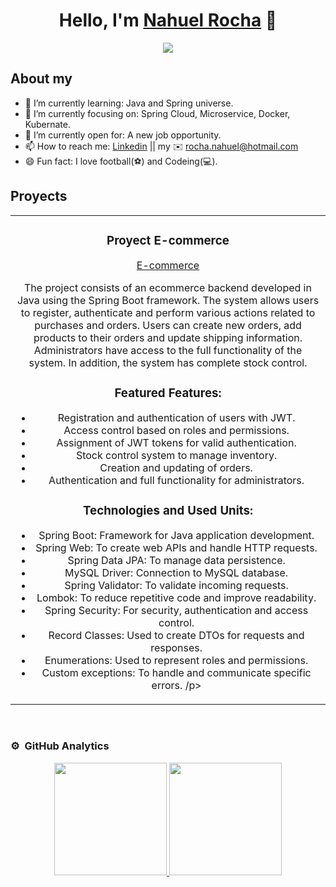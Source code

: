 <div align="center">
<h1 align="center">Hello, I'm <a href="https://aristi.dev">Nahuel Rocha</a> 👋</h1>
</div>
<div align="center">
<img src="https://i.imgur.com/QlFEUv3.jpg">
</div>

## About my

- 🌱 I’m currently learning: Java and Spring universe.
- 🎯 I’m currently focusing on: Spring Cloud, Microservice, Docker, Kubernate.
- 🤔 I’m currently open for: A new job opportunity.
- 📫 How to reach me: <a href="https://www.linkedin.com/in/rocha-nahuel" target="_blank">Linkedin</a> || my ✉️ rocha.nahuel@hotmail.com
- 😄 Fun fact: I love football(⚽) and Codeing(💻).

## <h2>Proyects</h2>
<table>
<tr>
<td width="100%">
<h3 align="center">Proyect E-commerce</h3>
<div align="center">
<a href="https://github.com/NahuelRocha/ProyectEcommerce" target="_blank">E-commerce</a>
<p>
The project consists of an ecommerce backend developed in Java using the Spring Boot framework. The system allows users to register, authenticate and perform various actions related to purchases and orders. Users can create new orders, add products to their orders and update shipping information. Administrators have access to the full functionality of the system. In addition, the system has complete stock control.

  <H3>Featured Features:</H3>

- Registration and authentication of users with JWT.
- Access control based on roles and permissions.
- Assignment of JWT tokens for valid authentication.
- Stock control system to manage inventory.
- Creation and updating of orders.
- Authentication and full functionality for administrators.

<H3>Technologies and Used Units:</H3>

- Spring Boot: Framework for Java application development.
- Spring Web: To create web APIs and handle HTTP requests.
- Spring Data JPA: To manage data persistence.
- MySQL Driver: Connection to MySQL database.
- Spring Validator: To validate incoming requests.
- Lombok: To reduce repetitive code and improve readability.
- Spring Security: For security, authentication and access control.
- Record Classes: Used to create DTOs for requests and responses.
- Enumerations: Used to represent roles and permissions.
- Custom exceptions: To handle and communicate specific errors.
  /p>
</div>                                                                            
</td>
</div>                                                             
</table>                                                                                 
</div>
<br>

### ⚙️ &nbsp;GitHub Analytics

<p align="center">
<a href="https://github.com/NahuelRocha">
  <img height="180em" src="https://github-readme-stats-eight-theta.vercel.app/api?username=NahuelRocha&show_icons=true&theme=algolia&include_all_commits=true&count_private=true"/>
  <img height="180em" src="https://github-readme-stats-eight-theta.vercel.app/api/top-langs/?username=NahuelRocha&layout=compact&langs_count=8&theme=algolia"/>
</a>
</p>
